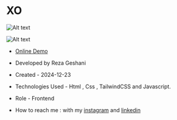 # XO

![Alt text](https://github.com/user-attachments/assets/85c25b2c-9b58-49ee-a924-5c1835f28cb1)


![Alt text](https://github.com/user-attachments/assets/281fa3d3-4765-40f2-89d4-0a0edbc36c4b)


- [Online Demo](https://rezageshaniweb.github.io/XO/)

- Developed by Reza Geshani

- Created - 2024-12-23

- Technologies Used - Html , Css , TailwindCSS and Javascript.

- Role - Frontend

- How to reach me : with my [instagram](https://www.instagram.com/rezageshani_web) and [linkedin](http://www.linkedin.com/in/reza-geshani-web)

